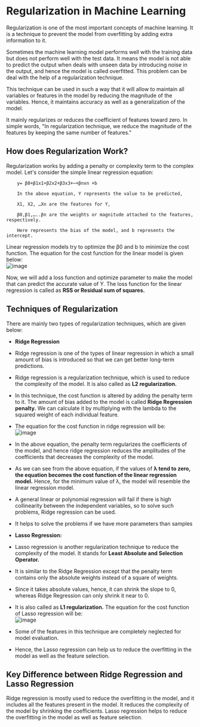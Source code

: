 # Regularization in Machine Learning
Regularization is one of the most important concepts of machine learning. It is a technique to prevent the model from overfitting by adding extra information to it.

Sometimes the machine learning model performs well with the training data but does not perform well with the test data. It means the model is not able to predict the output when deals with unseen data by introducing noise in the output, and hence the model is called overfitted. This problem can be deal with the help of a regularization technique.

This technique can be used in such a way that it will allow to maintain all variables or features in the model by reducing the magnitude of the variables. Hence, it maintains accuracy as well as a generalization of the model.

It mainly regularizes or reduces the coefficient of features toward zero. In simple words, "In regularization technique, we reduce the magnitude of the features by keeping the same number of features."

## How does Regularization Work?
Regularization works by adding a penalty or complexity term to the complex model. Let's consider the simple linear regression equation:

        y= β0+β1x1+β2x2+β3x3+⋯+βnxn +b

        In the above equation, Y represents the value to be predicted,

        X1, X2, …Xn are the features for Y,

        β0,β1,…..βn are the weights or magnitude attached to the features, respectively.

        Here represents the bias of the model, and b represents the intercept.

Linear regression models try to optimize the β0 and b to minimize the cost function. The equation for the cost function for the linear model is given below: \
![image](https://user-images.githubusercontent.com/58425689/107876528-94a44f00-6eee-11eb-97d2-c018681f1e26.png)

Now, we will add a loss function and optimize parameter to make the model that can predict the accurate value of Y. The loss function for the linear regression is called as **RSS or Residual sum of squares.**

## Techniques of Regularization
There are mainly two types of regularization techniques, which are given below:

- **Ridge Regression** 
- Ridge regression is one of the types of linear regression in which a small amount of bias is introduced so that we can get better long-term predictions.
- Ridge regression is a regularization technique, which is used to reduce the complexity of the model. It is also called as **L2 regularization.**
- In this technique, the cost function is altered by adding the penalty term to it. The amount of bias added to the model is called **Ridge Regression penalty.** We can calculate it by multiplying with the lambda to the squared weight of each individual feature.
- The equation for the cost function in ridge regression will be: \
  ![image](https://user-images.githubusercontent.com/58425689/107876541-a2f26b00-6eee-11eb-9d30-fd5a26325031.png)
- In the above equation, the penalty term regularizes the coefficients of the model, and hence ridge regression reduces the amplitudes of the coefficients that decreases the complexity of the model.
- As we can see from the above equation, if the values of **λ tend to zero, the equation becomes the cost function of the linear regression model.** Hence, for the minimum value of λ, the model will resemble the linear regression model.
- A general linear or polynomial regression will fail if there is high collinearity between the independent variables, so to solve such problems, Ridge regression can be used.
- It helps to solve the problems if we have more parameters than samples

- **Lasso Regression:**
- Lasso regression is another regularization technique to reduce the complexity of the model. It stands for **Least Absolute and Selection Operator.**
- It is similar to the Ridge Regression except that the penalty term contains only the absolute weights instead of a square of weights.
- Since it takes absolute values, hence, it can shrink the slope to 0, whereas Ridge Regression can only shrink it near to 0.
- It is also called as **L1 regularization.** The equation for the cost function of Lasso regression will be:\
  ![image](https://user-images.githubusercontent.com/58425689/107876544-a685f200-6eee-11eb-8bcb-f2ab05e61739.png)
- Some of the features in this technique are completely neglected for model evaluation.
- Hence, the Lasso regression can help us to reduce the overfitting in the model as well as the feature selection.

## Key Difference between Ridge Regression and Lasso Regression
Ridge regression is mostly used to reduce the overfitting in the model, and it includes all the features present in the model. It reduces the complexity of the model by shrinking the coefficients.
Lasso regression helps to reduce the overfitting in the model as well as feature selection.

